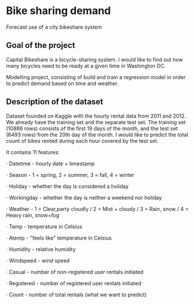 # Bike sharing demand
Forecast use of a city bikeshare system

## Goal of the project
Capital Bikeshare is a bicycle-sharing system. I would like to find out how many bicycles need to be ready at a given time in Washington DC.

Modelling project, consisting of build and train a regression model in order to predict demand based on time and weather.

## Description of the dataset
Dataset founded on Kaggle with the hourly rental data from 2011 and 2012. We already have the training set and the separate test set. 
The training set (10886 rows) consists of the first 19 days of the month, and the test set (6493 rows) from the 20th day of the month.
I would like to predict the total count of bikes rented during each hour covered by the test set.

It contains 11 features: 

· Datetime - hourly date + timestamp  

· Season -  1 = spring, 2 = summer, 3 = fall, 4 = winter 

· Holiday - whether the day is considered a holiday

· Workingday - whether the day is neither a weekend nor holiday

· Weather - 1 = Clear,party cloudly / 2 = Mist + cloudy / 3 = Rain, snow / 4 = Heavy rain, snow+fog
    
· Temp - temperature in Celsius

· Atemp - "feels like" temperature in Celsius

· Humidity - relative humidity

· Windspeed - wind speed

· Casual - number of non-registered user rentals initiated

· Registered - number of registered user rentals initiated

· Count - number of total rentals (what we want to predict)

